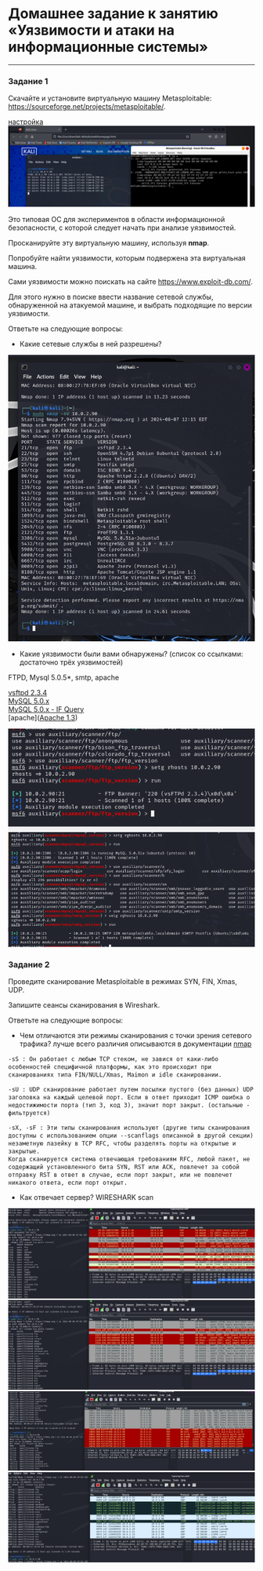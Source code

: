 # Домашнее задание к занятию «Уязвимости и атаки на информационные системы»


------

### Задание 1

Скачайте и установите виртуальную машину Metasploitable: https://sourceforge.net/projects/metasploitable/.

[настройка](https://github.com/SeSloup/metasploitable_scan/blob/main/safety_inf.txt)
![настройка](https://github.com/SeSloup/metasploitable_scan/blob/main/screens/test_ping.png)

Это типовая ОС для экспериментов в области информационной безопасности, с которой следует начать при анализе уязвимостей.

Просканируйте эту виртуальную машину, используя **nmap**.

Попробуйте найти уязвимости, которым подвержена эта виртуальная машина.

Сами уязвимости можно поискать на сайте https://www.exploit-db.com/.

Для этого нужно в поиске ввести название сетевой службы, обнаруженной на атакуемой машине, и выбрать подходящие по версии уязвимости.

Ответьте на следующие вопросы:

- Какие сетевые службы в ней разрешены?

![nmap -sV](https://github.com/SeSloup/metasploitable_scan/blob/main/screens/nmap_scan.png)

- Какие уязвимости были вами обнаружены? (список со ссылками: достаточно трёх уязвимостей)

FTPD, Mysql 5.0.5*, smtp, apache  

[vsftpd 2.3.4](https://www.exploit-db.com/exploits/49757)  
[MySQL 5.0.x](https://www.exploit-db.com/exploits/29724)  
[MySQL 5.0.x - IF Query](https://www.exploit-db.com/exploits/30020)  
[apache]([Apache 1.3](https://www.exploit-db.com/exploits/21002))  

![auxilairy scan](https://github.com/SeSloup/metasploitable_scan/blob/main/screens/01.png)
![auxilairy scan](https://github.com/SeSloup/metasploitable_scan/blob/main/screens/02_mysql_smtp.png)

 

### Задание 2

Проведите сканирование Metasploitable в режимах SYN, FIN, Xmas, UDP.

Запишите сеансы сканирования в Wireshark.

Ответьте на следующие вопросы:

- Чем отличаются эти режимы сканирования с точки зрения сетевого трафика?
лучше всего различия описываются в документации [nmap](https://nmap.org/man/ru/man-port-scanning-techniques.html)


```
-sS : Он работает с любым TCP стеком, не завися от каки-либо особенностей специфичной платформы, как это происходит при сканированиях типа FIN/NULL/Xmas, Maimon и idle сканировании. 
```

```
-sU : UDP сканирование работает путем посылки пустого (без данных) UDP заголовка на каждый целевой порт. Если в ответ приходит ICMP ошибка о недостижимости порта (тип 3, код 3), значит порт закрыт. (остальные - фильтруется)
```

```
-sX, -sF : Эти типы сканирования используют (другие типы сканирования доступны с использованием опции --scanflags описанной в другой секции) незаметную лазейку в TCP RFC, чтобы разделять порты на открытые и закрытые.
Когда сканируется система отвечающая требованиям RFC, любой пакет, не содержащий установленного бита SYN, RST или ACK, повлечет за собой отправку RST в ответ в случае, если порт закрыт, или не повлечет никакого ответа, если порт открыт. 
```

- Как отвечает сервер?
WIRESHARK scan

![sS](https://github.com/SeSloup/metasploitable_scan/blob/main/screens/syn.png)
![sF](https://github.com/SeSloup/metasploitable_scan/blob/main/screens/fin.png)
![sX](https://github.com/SeSloup/metasploitable_scan/blob/main/screens/xmas.png)
![sU](https://github.com/SeSloup/metasploitable_scan/blob/main/screens/udp.png)

